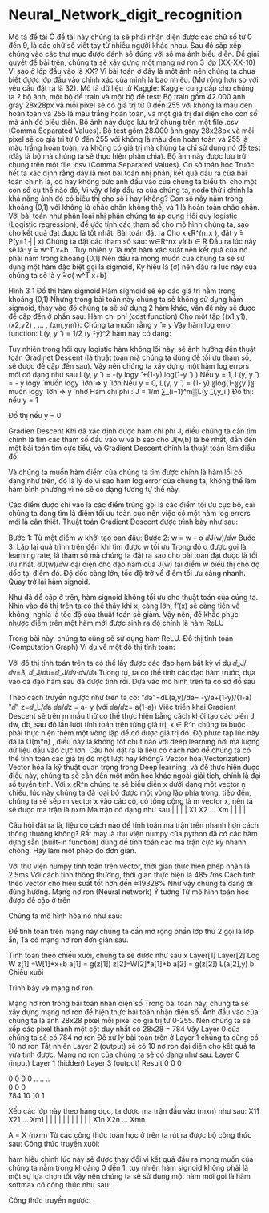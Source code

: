 # Neural_Network_digit_recognition
Mô tả đề tài
Ở đề tài này chúng ta sẽ phải nhận diện được các chữ số từ 0 đến 9, là các chữ số viết tay từ nhiều người khác nhau. Sau đó sắp xếp chúng vào các thư mục được đánh số đúng với số mà ảnh biểu diễn.
Để giải quyết đề bài trên, chúng ta sẽ xây dựng một mạng nơ ron 3 lớp (XX-XX-10)
Vì sao ở lớp đầu vào là XX? Vì bài toán ở đây là một ảnh nên chúng ta chưa biết được lớp đầu vào chính xác của mình là bao nhiêu. (Mở rộng hơn so với yêu cầu đặt ra là 32).
Mô tả dữ liệu từ Kaggle: Kaggle cung cấp cho chúng ta 2 bộ ảnh, một bộ để train và một bộ để test:
	Bộ train gồm 42.000 ảnh gray 28x28px và mỗi pixel sẽ có giá trị từ 0 đến 255 với không là màu đen hoàn toàn và 255 là màu trắng hoàn toàn, và một giá trị đại diện cho con số  mà ảnh đó biểu diễn. Bộ ảnh này được lưu trữ chung trên một file .csv (Comma Separated Values).
	Bộ test gồm 28.000 ảnh gray 28x28px và mỗi pixel sẽ có giá trị từ 0 đến 255 với không là màu đen hoàn toàn và 255 là màu trắng hoàn toàn, và không có giá trị mà chúng ta chỉ sử dụng nó để test (đây là bộ mà chúng ta sẽ thực hiện phân chia). Bộ ảnh này được lưu trữ chung trên một file .csv (Comma Separated Values).
Cơ sở toán học
Trước hết ta xác định rằng đây là một bài toán nhị phân, kết quả đầu ra của bài toán chính là, có hay không bức ảnh đầu vào của chúng ta biểu thị cho một con số cụ thể nào đó, Vì vậy ở lớp đầu ra của chúng ta, node thứ i chính là khả năng ảnh đó có biểu thị cho số i hay không? Con số nầy nằm trong khoảng (0,1) với không là chắc chắn không thể, và 1 là hoàn toàn chắc chắn.
Với bài toán như phân loại nhị phân chúng ta áp dụng Hồi quy logistic (Logistic regression), để ước tính các tham số cho mô hình chúng ta, sao cho kết quả đạt được là tốt nhất.
Bài toán đặt ra
Cho x ϵR^(n_x ), đặt y ̂= P(y=1 ┤|  x)
Chúng ta đặt các tham số sau: w∈R^nx  và b ∈ R
Đầu ra lúc này sẽ là: y ̂= w^T x+b . Tuy nhiên y ̂ là một hàm xác suất nên kết quả của nó phải nằm trong khoảng [0,1] 
Nên đầu ra mong muốn của chúng ta sẽ sử dụng một hàm đặc biệt gọi là sigmoid,
     Ký hiệu là (σ) nên đầu ra lúc này của chúng ta sẽ là
      y ̂=σ( w^T x+b)

 
Hình 3 1 Đồ thị hàm sigmoid
Hàm sigmoid sẽ ép các giá trị nằm trong khoảng (0,1)
Nhưng trong bài toán này chúng ta sẽ không sử dụng hàm sigmoid, thay vào đó chúng ta sẽ sử dụng 2 hàm khác, vấn đề này sẽ được để cập đến ở phần sau.
Hàm chi phí (cost function)
Cho một tập {(x1,y1), (x2,y2) , … , (xm,ym)}. Chúng ta muốn rằng y ̂  ≈ y
Vậy hàm log error function: L(y, y ̂  ) = 1/2 (y ̂-y)^2 hàm này có dạng:
 
Tuy nhiên trong hồi quy logistic hàm  không lồi này, sẽ ảnh hưởng đến thuật toán Gradinet Descent (là thuật toán mà chúng ta dùng để tối ưu tham số, sẽ được đề cập đến sau). Vậy nên chúng ta xây dựng một hàm log errors mới có  dạng như sau
L(y, y ̂  ) = -(y log⁡y ̂ +(1-y)  log⁡(1-y ̂ ) )
	Nếu y = 1,  L(y, y ̂  ) = - y log⁡y ̂  muốn logy ̂ lớn => y ̂  lớn
	Nếu y = 0,  L(y, y ̂  ) = (1- y)  〖log⁡(1-〗⁡〖y ̂)〗 muốn logy ̂ lớn => y ̂  nhở
Hàm chi phí : J = 1/m ∑_(i=1)^m▒L(y ̂_i,y_i ) 
Đồ thị: nếu y = 1
 
Đồ thị nếu y = 0:
 
Gradien Descent
Khi đã xác định được hàm chi phí J, điều chúng ta cần tìm chính là tìm các tham số đầu vào w và b sao cho J(w,b) là bé nhất, đẫn đến một bài toán tìm cực tiểu, và Gradient Descent chính là thuật toán làm điều đó.
 
Và chúng ta muốn hàm điểm của chúng ta tìm được chính là hàm lồi có dạng như trên, đó là lý do vì sao hàm log error của chúng ta, không thể làm hàm bình phương vì nó sẽ có dạng tương tự thế này.
 
Các điểm được chỉ vào là các điểm trũng gọi là các điểm tối ưu cục bộ, cái chúng ta đang tìm là điểm tối ưu toàn cục nên việc có một hàm log errors mới là cần thiết.
Thuật toán Gradient Descent được trình bày như sau:
 
Bước 1: Từ một điểm w khởi tạo ban đầu:
Bước 2: w = w – α ⅆJ(w)/ⅆw
Bước 3: Lặp lại quá trình trên đến khi tìm được w tối ưu 
Trong đó  α được gọi là learning rate, là tham số mà chúng ta đặt ra sao cho bài toán đạt được là tối ưu nhất.
ⅆJ(w)/ⅆw   đại diện cho đạo hàm của J(w) tại điểm w biểu thị cho độ dốc tại điểm đó. Độ dốc càng lớn, tốc độ trở về điểm tối ưu càng nhanh. Quay trở lại hàm signoid.
 
Như đã đề cập ở trên, hàm signoid không tối ưu cho thuật toán của cúng ta. Nhìn vào đồ thị trên ta có thể thấy khi x, càng lớn, f’(x) sẽ càng tiến về không, nghĩa là tốc độ của thuật toán sẽ giảm. Vậy nên, để khắc phục nhược điểm trên một hàm mới được sinh ra đó chính là hàm ReLU
 
Trong bài này, chúng ta cũng sẽ sử dụng hàm ReLU.
Đồ thị tính toán (Computation Graph)
Ví dụ về một đồ thị tính toán:
 
Với đồ thị tính toán trên  ta có thể lấy được các đạo hạm bất kỳ ví dụ
ⅆ_J/ⅆv=3,  ⅆ_J/ⅆu=ⅆ_J/ⅆv⋅ⅆv/ⅆa  Tương tự, ta có thể tính các đạo hàm trước, dựa vào cá đạo hàm sau đã được tính rồi.
Dựa vào mô hình trên ta có sơ đồ sau
 
Theo cách truyền ngược  như trên ta có:
"ⅆa"=dL(a,y)/da= -y/a+(1-y)/(1-a)
"ⅆ" z=ⅆ_L/ⅆa⋅ⅆa/ⅆz  = a- y (với ⅆa/ⅆz= a(1-a))
Việc triển khai Gradient Descent sẽ trên m mẫu thử có thể thực hiện bằng cách khởi tạo các biến J, dw, db, sau đó lần lượt tính toán trên từng giá trị, x ∈  R^n chúng ta buộc  phải thực hiện thêm một vòng lặp để có được giá trị đó. Độ phức tạp lúc này đã là O(m*n) , điều này là không tốt chút nào với  deep learning nơi mà lượng dữ liệu đầu vào cực lơn.
Câu hỏi đặt ra là liệu có cách nào để chúng ta có thể tính toán các giá trị đó một lượt hay không? 
Vector hóa(Vectorization)
Vector hóa là kỹ thuật quan trọng trong Deep learning, và để thực hiện được điều này, chúng ta sẽ cần đến một môn học khác ngoài giải tích, chính là đại số tuyến tính. 
Với x ϵR^n chúng ta sẽ biểu diễn x dưới dạng một vector n chiều, lúc này chúng ta đã loại bỏ được một vòng lặp phía trong, tiếp đến, chúng ta sẽ sếp m vector x vào các cộ, có tổng cộng là m vector x, nên ta sẽ được ma trận là nxm
Ma trận có dạng như sau
|	|	|	|
X1	X2	…	Xm
|	|	|	|

 Câu hỏi đặt ra là, liệu có cách nào để tính toán ma trận trên nhanh hơn cách thông thường không?
Rất may là thư viện numpy của python đã có các hàm dựng sẵn (built-in function) dùng để tính toán các ma trận cực kỳ nhanh chóng. Hãy làm một phép đo đơn giản.
 
Với thư viện numpy tính toán trên vector, thời gian thực hiện phép nhân là 2.5ms
Với cách tính thông thường, thời gian thực hiện là  485.7ms 
Cách tính theo vector cho hiệu suất tốt hơn đến ≈19328%
Như vậy chúng ta đang đi đúng hướng.
Mạng nơ ron (Neural network)
Ý tưởng
Từ mô hình toán học được đề cập ở trên
 
Chúng ta mô hình hóa nó như sau:
 
Để tính toán trên mạng này chúng ta cần mở rộng phần lớp thứ 2 gọi là lớp ẩn, Ta có mạng nơ ron đơn giản sau.
 
Tính toán theo chiều xuôi, chúng ta sẽ được như sau
x	Layer[1]	Layer[2]	Log
W	z[1] =W[1]*x+b	a[1] = g(z[1])	z[2]=W[2]*a[1]+b	a[2] = g(z[2])	L(a[2],y)
b	Chiều xuôi 

Trình bày vè mạng nơ ron

 
Mạng  nơ ron trong bài toán nhận diện số
Trong bài toán này, chúng ta sẽ xây dựng mạng nơ ron để hiện thực bài toán nhận diện số. Ảnh đầu vào của chúng ta là ảnh 28x28 pixel mỗi pixel có giá trị từ 0-255. 
Nên chúng ta sẽ xếp các pixel thành một cột duy nhất có 28x28 = 784
	Vậy Layer 0  của chúng ta sẽ có 784 nơ ron
	Để xử lý bài toán trên ở Layer 1 chúng ta cũng có 10 nơ ron
	Tất nhiên  Layer 2 (output) sẽ có 10 nơ ron đại diện cho kết quả ta vừa tính được.
Mạng nơ ron của chúng ta sẽ có dạng như sau:
Layer 0 (input)	Layer 1 (hidden)	Layer 3 (output)	Result
0
0
0

0
0
0
0
..
..
..	
0	0
0	
784	10	10	1

Xếp các lớp này theo hàng dọc, ta được ma trận đầu vào (mxn) như sau:
X11	X21	…	Xm1
|	|	|	|
|	|		|
|	|	|	|
X1n	X2n	…	Xmn

A = X (nxm)
Từ các công thức  toán học ở trên  ta rút ra được bộ công thức sau:
Công thức truyền xuôi:
 
hàm hiệu chỉnh lúc này sẽ được thay đổi vì kết quả đầu ra mong muốn của chúng ta nằm trong khoảng 0 dến 1,  tuy  nhiên hàm signoid không phải là một sự lựa chọn tốt vậy nên chúng ta sẽ sử dụng một hàm mới gọi là hàm softmax có công thức như sau: 
 
Công thức truyền ngược:









